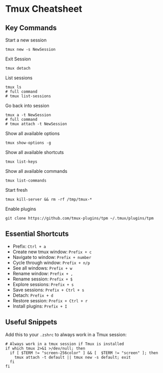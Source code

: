# Tmux Cheatsheet

## Key Commands

Start a new session

```shell
tmux new -s NewSession
```

Exit Session

```shell
tmux detach
```

List sessions

```shell
tmux ls
# full command
# tmux list-sessions
```

Go back into session

```shell
tmux a -t NewSession
# full command
# tmux attach -t NewSession
```

Show all available options

```shell
tmux show-options -g
```

Show all available shortcuts

```shell
tmux list-keys
```

Show all available commands

```shell
tmux list-commands
```

Start fresh

```shell
tmux kill-server && rm -rf /tmp/tmux-*
```

Enable plugins

```shell
git clone https://github.com/tmux-plugins/tpm ~/.tmux/plugins/tpm
```

## Essential Shortcuts

- Prefix: `Ctrl + a`
- Create new tmux window: `Prefix + c`
- Navigate to window: `Prefix + number`
- Cycle through window: `Prefix + n/p`
- See all windows: `Prefix + w`
- Rename window: `Prefix + ,`
- Rename session: `Prefix + $`
- Explore sessions: `Prefix + s`
- Save sessions: `Prefix + Ctrl + s`
- Detach: `Prefix + d`
- Restore session: `Prefix + Ctrl + r`
- Install plugins: `Prefix + I`

## Useful Snippets

Add this to your `.zshrc` to always work in a Tmux session:

```shell
# Always work in a tmux session if Tmux is installed
if which tmux 2>&1 >/dev/null; then
  if [ $TERM != "screen-256color" ] && [  $TERM != "screen" ]; then
    tmux attach -t default || tmux new -s default; exit
  fi
fi
```
